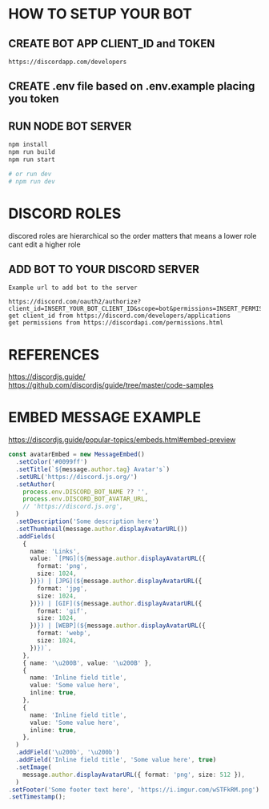 # HOW TO SETUP YOUR BOT

  ## CREATE BOT APP CLIENT_ID and TOKEN
    https://discordapp.com/developers

  ## CREATE .env file based on .env.example placing you token

  ## RUN NODE BOT SERVER
```bash
npm install
npm run build
npm run start

# or run dev
# npm run dev
```

# DISCORD ROLES
discored roles are hierarchical so the order matters that means a lower role cant edit a higher role

  ## ADD BOT TO YOUR DISCORD SERVER
    Example url to add bot to the server

    https://discord.com/oauth2/authorize?client_id=INSERT_YOUR_BOT_CLIENT_ID&scope=bot&permissions=INSERT_PERMISSIONS
    get client_id from https://discord.com/developers/applications
    get permissions from https://discordapi.com/permissions.html


# REFERENCES
https://discordjs.guide/
https://github.com/discordjs/guide/tree/master/code-samples


# EMBED MESSAGE EXAMPLE
https://discordjs.guide/popular-topics/embeds.html#embed-preview

```ts
const avatarEmbed = new MessageEmbed()
  .setColor('#0099ff')
  .setTitle(`${message.author.tag} Avatar's`)
  .setURL('https://discord.js.org/')
  .setAuthor(
    process.env.DISCORD_BOT_NAME ?? '',
    process.env.DISCORD_BOT_AVATAR_URL,
    // 'https://discord.js.org',
  )
  .setDescription('Some description here')
  .setThumbnail(message.author.displayAvatarURL())
  .addFields(
    {
      name: 'Links',
      value: `[PNG](${message.author.displayAvatarURL({
        format: 'png',
        size: 1024,
      })}) | [JPG](${message.author.displayAvatarURL({
        format: 'jpg',
        size: 1024,
      })}) | [GIF](${message.author.displayAvatarURL({
        format: 'gif',
        size: 1024,
      })}) | [WEBP](${message.author.displayAvatarURL({
        format: 'webp',
        size: 1024,
      })})`,
    },
    { name: '\u200B', value: '\u200B' },
    {
      name: 'Inline field title',
      value: 'Some value here',
      inline: true,
    },
    {
      name: 'Inline field title',
      value: 'Some value here',
      inline: true,
    },
  )
  .addField('\u200b', '\u200b')
  .addField('Inline field title', 'Some value here', true)
  .setImage(
    message.author.displayAvatarURL({ format: 'png', size: 512 }),
  )
.setFooter('Some footer text here', 'https://i.imgur.com/wSTFkRM.png')
.setTimestamp();
```
